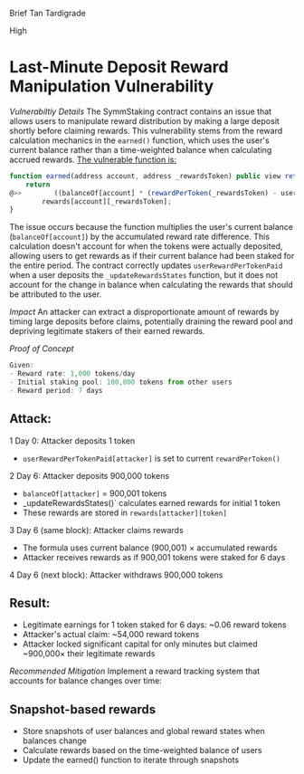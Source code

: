 Brief Tan Tardigrade

High

# Last-Minute Deposit Reward Manipulation Vulnerability

*Vulnerabiltiy Details*
The SymmStaking contract contains an issue that allows users to manipulate reward distribution by making a large deposit shortly before claiming rewards. This vulnerability stems from the reward calculation mechanics in the `earned()` function, which uses the user's current balance rather than a time-weighted balance when calculating accrued rewards.
[The vulnerable function is:](https://github.com/sherlock-audit/2025-03-symm-io-stacking/blob/main/token/contracts/staking/SymmStaking.sol#L210C2-L214C3)
```javascript
function earned(address account, address _rewardsToken) public view returns (uint256) {
    return
@>>        ((balanceOf[account] * (rewardPerToken(_rewardsToken) - userRewardPerTokenPaid[account][_rewardsToken])) / 1e18) +
        rewards[account][_rewardsToken];
}
```
The issue occurs because the function multiplies the user's current balance (`balanceOf[account]`) by the accumulated reward rate difference. This calculation doesn't account for when the tokens were actually deposited, allowing users to get rewards as if their current balance had been staked for the entire period.
The contract correctly updates `userRewardPerTokenPaid` when a user deposits the `_updateRewardsStates` function, but it does not account for the change in balance when calculating the rewards that should be attributed to the user.

*Impact*
An attacker can extract a disproportionate amount of rewards by timing large deposits before claims, potentially draining the reward pool and depriving legitimate stakers of their earned rewards.

*Proof of Concept*
```javascript
Given:
- Reward rate: 1,000 tokens/day
- Initial staking pool: 100,000 tokens from other users
- Reward period: 7 days
```

## Attack:

1 Day 0: Attacker deposits 1 token

* `userRewardPerTokenPaid[attacker]` is set to current `rewardPerToken()`


2 Day 6: Attacker deposits 900,000 tokens

* `balanceOf[attacker]` = 900,001 tokens
* _updateRewardsStates()` calculates earned rewards for initial 1 token
* These rewards are stored in `rewards[attacker][token]`


3 Day 6 (same block): Attacker claims rewards

* The formula uses current balance (900,001) × accumulated rewards
* Attacker receives rewards as if 900,001 tokens were staked for 6 days


4 Day 6 (next block): Attacker withdraws 900,000 tokens

## Result:

* Legitimate earnings for 1 token staked for 6 days: ~0.06 reward tokens
* Attacker's actual claim: ~54,000 reward tokens
* Attacker locked significant capital for only minutes but claimed ~900,000× their legitimate rewards

*Recommended Mitigation*
Implement a reward tracking system that accounts for balance changes over time:

## Snapshot-based rewards

* Store snapshots of user balances and global reward states when balances change
* Calculate rewards based on the time-weighted balance of users
* Update the earned() function to iterate through snapshots